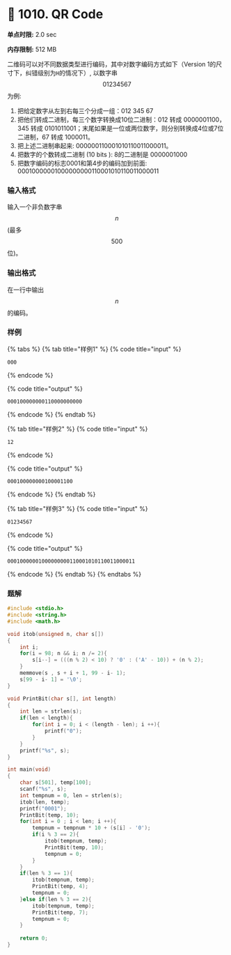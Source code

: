 # 💚 1010. QR Code



**单点时限:** 2.0 sec

**内存限制:** 512 MB

二维码可以对不同数据类型进行编码，其中对数字编码方式如下（Version 1的尺寸下，纠错级别为`H`的情况下）, 以数字串 $$01234567$$ 为例:

1. 把给定数字从左到右每三个分成一组：012 345 67
2. 把他们转成二进制，每三个数字转换成10位二进制：012 转成 0000001100，345 转成 0101011001；末尾如果是一位或两位数字，则分别转换成4位或7位二进制，67 转成 1000011。
3. 把上述二进制串起来: 000000110001010110011000011。
4. 把数字的个数转成二进制 (10 bits ): 8的二进制是 0000001000
5. 把数字编码的标志0001和第4步的编码加到前面: 00010000001000000000110001010110011000011

### 输入格式

输入一个非负数字串 $$n$$ (最多$$500$$位)。

### 输出格式

在一行中输出 $$n$$ 的编码。

### 样例

{% tabs %}
{% tab title="样例1" %}
{% code title="input" %}
```
000
```
{% endcode %}

{% code title="output" %}
```
000100000000110000000000
```
{% endcode %}
{% endtab %}

{% tab title="样例2" %}
{% code title="input" %}
```
12
```
{% endcode %}

{% code title="output" %}
```
000100000000100001100
```
{% endcode %}
{% endtab %}

{% tab title="样例3" %}
{% code title="input" %}
```
01234567
```
{% endcode %}

{% code title="output" %}
```
00010000001000000000110001010110011000011
```
{% endcode %}
{% endtab %}
{% endtabs %}

### 题解

```c
#include <stdio.h>
#include <string.h>
#include <math.h>

void itob(unsigned n, char s[])
{ 
	int i;
	for(i = 98; n && i; n /= 2){
		s[i--] = (((n % 2) < 10) ? '0' : ('A' - 10)) + (n % 2);
	}
	memmove(s , s + i + 1, 99 - i- 1);
	s[99 - i- 1] = '\0';
}

void PrintBit(char s[], int length)
{
	int len = strlen(s);
	if(len < length){
		for(int i = 0; i < (length - len); i ++){
			printf("0");
		}
	}
	printf("%s", s);
} 

int main(void)
{
	char s[501], temp[100];
	scanf("%s", s);
	int tempnum = 0, len = strlen(s);
	itob(len, temp);
	printf("0001");
	PrintBit(temp, 10);
	for(int i = 0 ; i < len; i ++){
		tempnum = tempnum * 10 + (s[i] - '0');
		if(i % 3 == 2){
			itob(tempnum, temp);
			PrintBit(temp, 10);
			tempnum = 0;
		}
	}
	if(len % 3 == 1){
		itob(tempnum, temp);
		PrintBit(temp, 4);
		tempnum = 0;
	}else if(len % 3 == 2){
		itob(tempnum, temp);
		PrintBit(temp, 7);
		tempnum = 0;
	}
	
	return 0;
}
```
